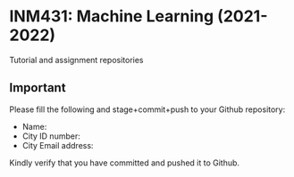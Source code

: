 # INM431: Machine Learning (2021-2022)
Tutorial and assignment repositories

## Important
 
Please fill the following and stage+commit+push to your Github repository:

- Name:
- City ID number:
- City Email address:

Kindly verify that you have committed and pushed it to Github. 
